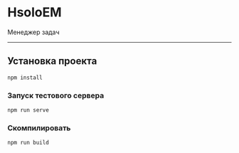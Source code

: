 # HsoloEM

Менеджер задач

*****

## Установка проекта
```
npm install
```

### Запуск тестового сервера
```
npm run serve
```

### Скомпилировать
```
npm run build
```

